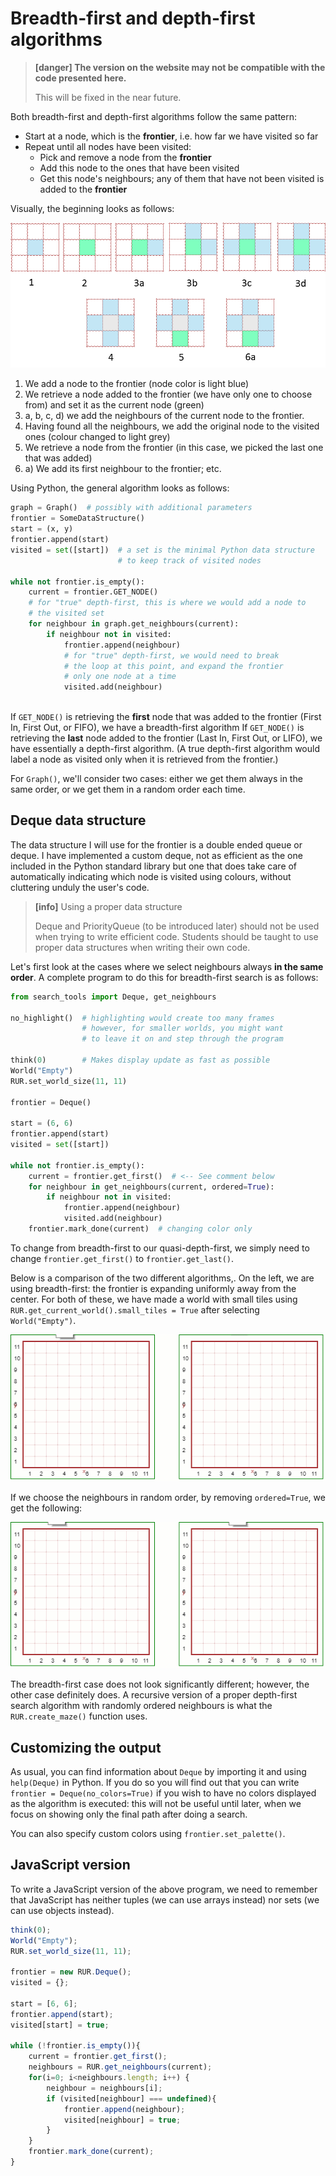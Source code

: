# Breadth-first and depth-first algorithms

> **\[danger\] The version on the website may not be compatible with the code presented here.**
>
> This will be fixed in the near future.

Both breadth-first and depth-first algorithms follow the same pattern:

* Start at a node, which is the **frontier**, i.e. how far we have visited so far
* Repeat until all nodes have been visited:
  * Pick and remove a node from the **frontier**
  * Add this node to the ones that have been visited
  * Get this node's neighbours; any of them that have not been visited is added to the **frontier**

Visually, the beginning looks as follows:

![](/assets/bfs.png)

1. We add a node to the frontier \(node color is light blue\)
2. We retrieve a node added to the frontier \(we have only one to choose from\) and set it as the current node \(green\)
3. a, b, c, d\) we add the neighbours of the current node to the frontier.
4. Having found all the neighbours, we add the original node to the visited ones \(colour changed to light grey\)
5. We retrieve a node from the frontier \(in this case, we picked the last one that was added\)
6. a\) We add its first neighbour to the frontier; etc.

Using Python, the general algorithm looks as follows:

```py
graph = Graph()  # possibly with additional parameters
frontier = SomeDataStructure()
start = (x, y)
frontier.append(start)
visited = set([start])  # a set is the minimal Python data structure
                        # to keep track of visited nodes

while not frontier.is_empty():
    current = frontier.GET_NODE()
    # for "true" depth-first, this is where we would add a node to 
    # the visited set
    for neighbour in graph.get_neighbours(current):
        if neighbour not in visited:
            frontier.append(neighbour)
            # for "true" depth-first, we would need to break
            # the loop at this point, and expand the frontier
            # only one node at a time
            visited.add(neighbour)
            
```

If `GET_NODE()` is retrieving the **first** node that was added to the frontier \(First In, First Out, or FIFO\), we have a breadth-first algorithm  If `GET_NODE()` is retrieving the **last** node added to the frontier \(Last In, First Out, or LIFO\), we have essentially a depth-first algorithm. \(A true depth-first algorithm would label a node as visited only when it is retrieved from the frontier.\)

For `Graph()`, we'll consider two cases: either we get them always in the same order, or we get them in a random order each time.

## Deque data structure

The data structure I will use for the frontier is a double ended queue or deque. I have implemented a custom deque, not as efficient as the one included in the Python standard library but one that does take care of automatically indicating which node is visited using colours, without cluttering unduly the user's code.

> **\[info\]** Using a proper data structure
>
> Deque and PriorityQueue \(to be introduced later\) should not be used when trying to write efficient code. Students should be taught to use proper data structures when writing their own code.

Let's first look at the cases where we select neighbours always **in the same order**. A complete program to do this for breadth-first search is as follows:

```py
from search_tools import Deque, get_neighbours

no_highlight()  # highlighting would create too many frames
                # however, for smaller worlds, you might want
                # to leave it on and step through the program

think(0)        # Makes display update as fast as possible
World("Empty")
RUR.set_world_size(11, 11)

frontier = Deque()

start = (6, 6)
frontier.append(start)
visited = set([start])

while not frontier.is_empty():
    current = frontier.get_first()  # <-- See comment below
    for neighbour in get_neighbours(current, ordered=True):
        if neighbour not in visited:
            frontier.append(neighbour)
            visited.add(neighbour)
    frontier.mark_done(current)  # changing color only
```

To change from breadth-first to our quasi-depth-first, we simply need to change `frontier.get_first()` to `frontier.get_last()`.

Below is a comparison of the two different algorithms,. On the left, we are using breadth-first: the frontier is expanding uniformly away from the center. For both of these, we have made a world with small tiles using `RUR.get_current_world().small_tiles = True` after selecting `World("Empty")`.

![](/assets/bfs_dfs_ordered.gif)

If we choose the neighbours in random order, by removing `ordered=True`, we get the following:

![](/assets/bfs_dfs.gif)

The breadth-first case does not look significantly different; however, the other case definitely does. A recursive version of a proper depth-first search algorithm with randomly ordered neighbours is what the `RUR.create_maze()` function uses.

## Customizing the output

As usual, you can find information about `Deque` by importing it and using `help(Deque)` in Python. If you do so you will find out that you can write `frontier = Deque(no_colors=True)` if you wish to have no colors displayed as the algorithm is executed: this will not be useful until later, when we focus on showing only the final path after doing a search.

You can also specify custom colors using `frontier.set_palette()`.

## JavaScript version

To write a JavaScript version of the above program, we need to remember that JavaScript has neither tuples \(we can use arrays instead\) nor sets \(we can use objects instead\).

```js
think(0);
World("Empty");
RUR.set_world_size(11, 11);

frontier = new RUR.Deque();
visited = {};

start = [6, 6];
frontier.append(start);
visited[start] = true;

while (!frontier.is_empty()){
    current = frontier.get_first();
    neighbours = RUR.get_neighbours(current);
    for(i=0; i<neighbours.length; i++) {
        neighbour = neighbours[i];
        if (visited[neighbour] === undefined){
            frontier.append(neighbour);
            visited[neighbour] = true;
        }
    }
    frontier.mark_done(current); 
}
```



